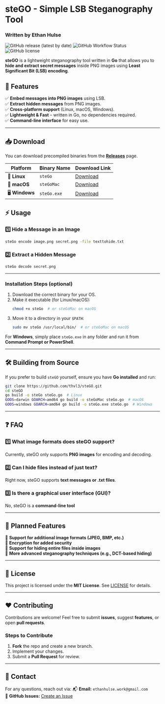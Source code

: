 # steGO - Simple LSB Steganography Tool

### Written by Ethan Hulse
![GitHub release (latest by date)](https://img.shields.io/github/v/release/thvl3/steGO)
![GitHub Workflow Status](https://img.shields.io/github/actions/workflow/status/thvl3/steGO/build.yml?branch=main)
![GitHub license](https://img.shields.io/github/license/thvl3/steGO)

**steGO** is a lightweight steganography tool written in **Go** that allows you to **hide and extract secret messages** inside PNG images using **Least Significant Bit (LSB) encoding**.

## 🚀 Features
✅ **Embed messages into PNG images** using LSB.  
✅ **Extract hidden messages** from PNG images.  
✅ **Cross-platform support** (Linux, macOS, Windows).  
✅ **Lightweight & Fast** – written in Go, no dependencies required.  
✅ **Command-line interface** for easy use.  

---

## 📥 Download
You can download precompiled binaries from the **[Releases](https://github.com/thvl3/steGO/releases)** page.

| Platform | Binary Name | Download Link |
|----------|------------|---------------|
| 🐧 **Linux** | `steGo` | [Download](https://github.com/thvl3/steGO/releases/latest) |
| 🍏 **macOS** | `steGoMac` | [Download](https://github.com/thvl3/steGO/releases/latest) |
| 🖥 **Windows** | `steGo.exe` | [Download](https://github.com/thvl3/steGO/releases/latest) |

## ⚡ Usage
### **1️⃣ Hide a Message in an Image**
```sh
steGo encode image.png secret.png -file texttohide.txt
```
### **2️⃣ Extract a Hidden Message**
```sh
steGo decode secret.png
```

---


### **Installation Steps (optional)**
1. Download the correct binary for your OS.
2. Make it executable (for Linux/macOS):
   ```sh
   chmod +x steGo  # or steGoMac on macOS
   ```
3. Move it to a directory in your `$PATH`:
   ```sh
   sudo mv steGo /usr/local/bin/  # or steGoMac on macOS
   ```

For **Windows**, simply place `steGo.exe` in any folder and run it from **Command Prompt or PowerShell**.

---


## 🛠 Building from Source
If you prefer to build `steGO` yourself, ensure you have **Go installed** and run:
```sh
git clone https://github.com/thvl3/steGO.git
cd steGO
go build -o steGo steGo.go  # Linux
GOOS=darwin GOARCH=amd64 go build -o steGoMac steGo.go  # macOS
GOOS=windows GOARCH=amd64 go build -o steGo.exe steGo.go  # Windows
```

---

## ❓ FAQ
### **1️⃣ What image formats does steGO support?**
Currently, steGO only supports **PNG images** for encoding and decoding.

### **2️⃣ Can I hide files instead of just text?**
Right now, steGO supports **text messages or .txt files**.

### **3️⃣ Is there a graphical user interface (GUI)?**
No, steGO is a **command-line tool**

---

## 🎯 Planned Features
🔹 **Support for additional image formats (JPEG, BMP, etc.)**  
🔹 **Encryption for added security**  
🔹 **Support for hiding entire files inside images**  
🔹 **More advanced steganography techniques (e.g., DCT-based hiding)**  

---

## 📜 License
This project is licensed under the **MIT License**. See [LICENSE](LICENSE) for details.

---

## ❤️ Contributing
Contributions are welcome! Feel free to submit **issues**, suggest **features**, or open **pull requests**.

### **Steps to Contribute**
1. **Fork** the repo and create a new branch.
2. Implement your changes.
3. Submit a **Pull Request** for review.

---

## 📧 Contact
For any questions, reach out via:
📬 **Email:** `ethanhulse.work@gmail.com`  
🐙 **GitHub Issues:** [Create an Issue](https://github.com/thvl3/steGO/issues)
